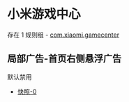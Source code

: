 # 小米游戏中心

存在 1 规则组 - [com.xiaomi.gamecenter](/src/apps/com.xiaomi.gamecenter.ts)

## 局部广告-首页右侧悬浮广告

默认禁用

- [快照-0](https://i.gkd.li/import/12715800)
